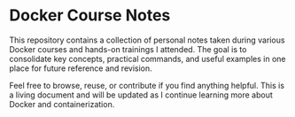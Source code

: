 # Docker Course Notes

This repository contains a collection of personal notes taken during various Docker courses and hands-on trainings I attended. The goal is to consolidate key concepts, practical commands, and useful examples in one place for future reference and revision.

Feel free to browse, reuse, or contribute if you find anything helpful. This is a living document and will be updated as I continue learning more about Docker and containerization.

